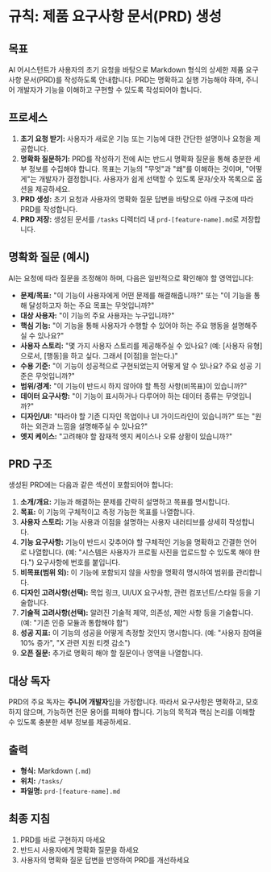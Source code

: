 # 규칙: 제품 요구사항 문서(PRD) 생성

## 목표

AI 어시스턴트가 사용자의 초기 요청을 바탕으로 Markdown 형식의 상세한 제품 요구사항 문서(PRD)를 작성하도록 안내합니다. PRD는 명확하고 실행 가능해야 하며, 주니어 개발자가 기능을 이해하고 구현할 수 있도록 작성되어야 합니다.

## 프로세스

1.  **초기 요청 받기:** 사용자가 새로운 기능 또는 기능에 대한 간단한 설명이나 요청을 제공합니다.
2.  **명확화 질문하기:** PRD를 작성하기 전에 AI는 반드시 명확화 질문을 통해 충분한 세부 정보를 수집해야 합니다. 목표는 기능의 "무엇"과 "왜"를 이해하는 것이며, "어떻게"는 개발자가 결정합니다. 사용자가 쉽게 선택할 수 있도록 문자/숫자 목록으로 옵션을 제공하세요.
3.  **PRD 생성:** 초기 요청과 사용자의 명확화 질문 답변을 바탕으로 아래 구조에 따라 PRD를 작성합니다.
4.  **PRD 저장:** 생성된 문서를 `/tasks` 디렉터리 내 `prd-[feature-name].md`로 저장합니다.

## 명확화 질문 (예시)

AI는 요청에 따라 질문을 조정해야 하며, 다음은 일반적으로 확인해야 할 영역입니다:

*   **문제/목표:** "이 기능이 사용자에게 어떤 문제를 해결해줍니까?" 또는 "이 기능을 통해 달성하고자 하는 주요 목표는 무엇입니까?"
*   **대상 사용자:** "이 기능의 주요 사용자는 누구입니까?"
*   **핵심 기능:** "이 기능을 통해 사용자가 수행할 수 있어야 하는 주요 행동을 설명해주실 수 있나요?"
*   **사용자 스토리:** "몇 가지 사용자 스토리를 제공해주실 수 있나요? (예: [사용자 유형]으로서, [행동]을 하고 싶다. 그래서 [이점]을 얻는다.)"
*   **수용 기준:** "이 기능이 성공적으로 구현되었는지 어떻게 알 수 있나요? 주요 성공 기준은 무엇입니까?"
*   **범위/경계:** "이 기능이 반드시 하지 않아야 할 특정 사항(비목표)이 있습니까?"
*   **데이터 요구사항:** "이 기능이 표시하거나 다루어야 하는 데이터 종류는 무엇입니까?"
*   **디자인/UI:** "따라야 할 기존 디자인 목업이나 UI 가이드라인이 있습니까?" 또는 "원하는 외관과 느낌을 설명해주실 수 있나요?"
*   **엣지 케이스:** "고려해야 할 잠재적 엣지 케이스나 오류 상황이 있습니까?"

## PRD 구조

생성된 PRD에는 다음과 같은 섹션이 포함되어야 합니다:

1.  **소개/개요:** 기능과 해결하는 문제를 간략히 설명하고 목표를 명시합니다.
2.  **목표:** 이 기능의 구체적이고 측정 가능한 목표를 나열합니다.
3.  **사용자 스토리:** 기능 사용과 이점을 설명하는 사용자 내러티브를 상세히 작성합니다.
4.  **기능 요구사항:** 기능이 반드시 갖추어야 할 구체적인 기능을 명확하고 간결한 언어로 나열합니다. (예: "시스템은 사용자가 프로필 사진을 업로드할 수 있도록 해야 한다.") 요구사항에 번호를 붙입니다.
5.  **비목표(범위 외):** 이 기능에 포함되지 않을 사항을 명확히 명시하여 범위를 관리합니다.
6.  **디자인 고려사항(선택):** 목업 링크, UI/UX 요구사항, 관련 컴포넌트/스타일 등을 기술합니다.
7.  **기술적 고려사항(선택):** 알려진 기술적 제약, 의존성, 제안 사항 등을 기술합니다. (예: "기존 인증 모듈과 통합해야 함")
8.  **성공 지표:** 이 기능의 성공을 어떻게 측정할 것인지 명시합니다. (예: "사용자 참여율 10% 증가", "X 관련 지원 티켓 감소")
9.  **오픈 질문:** 추가로 명확히 해야 할 질문이나 영역을 나열합니다.

## 대상 독자

PRD의 주요 독자는 **주니어 개발자**임을 가정합니다. 따라서 요구사항은 명확하고, 모호하지 않으며, 가능하면 전문 용어를 피해야 합니다. 기능의 목적과 핵심 논리를 이해할 수 있도록 충분한 세부 정보를 제공하세요.

## 출력

*   **형식:** Markdown (`.md`)
*   **위치:** `/tasks/`
*   **파일명:** `prd-[feature-name].md`

## 최종 지침

1. PRD를 바로 구현하지 마세요
2. 반드시 사용자에게 명확화 질문을 하세요
3. 사용자의 명확화 질문 답변을 반영하여 PRD를 개선하세요